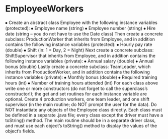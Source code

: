 # EmployeeWorkers

⦁	Create an abstract class Employee with the following instance variables (protected):
⦁	Employee name (string)
⦁	Employee number (string)
⦁	Hire date (string – you do not have to use the Date class)
Then create a concrete subclass: ProductionWorker that inherits from Employee, and in addition contains the following instance variables (protected):
⦁	Hourly pay rate (double)
⦁	Shift (in: 1 = Day, 2 = Night)
Next create a concrete subclass: ShiftSupervisor that inherits from Employee, and in addition contains the following instance variables (private):
⦁	Annual salary (double)
⦁	Annual bonus (double)
Lastly create a concrete subclass: TeamLeader, which inherits from ProductionWorker, and in addition contains the following instance variables (private):
⦁	Monthly bonus (double)
⦁	Required training hours (int)
⦁	Number of training hours attended (int)
For each class above write one or more constructors (do not forget to call the superclass’s constructor!); the get and set routines for each instance variable are optional. 
Create 4 production workers, one team leader, and one shift supervisor (in the main routine; do NOT prompt the user for the data). Do NOT instantiate any objects of the Employee class directly. Each class must be defined in a separate .java file; every class except the driver must have a toString() method. The main routine should be in a separate driver class, and must use each object’s toString() method to display the values of the object’s fields.
